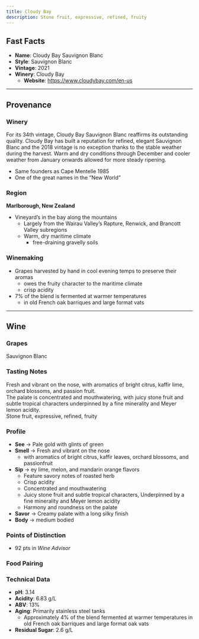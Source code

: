 ```yaml
---
title: Cloudy Bay
description: Stone fruit, expressive, refined, fruity
---
```


## Fast Facts
 - **Name**: Cloudy Bay Sauvignon Blanc
 - **Style**: Sauvignon Blanc
 - **Vintage**: 2021
 - **Winery**: Cloudy Bay
     - **Website**: https://www.cloudybay.com/en-us

---
     
## Provenance
### Winery
For its 34th vintage, Cloudy Bay Sauvignon Blanc reaffirms its outstanding quality. Cloudy Bay has built a reputation for refined, elegant Sauvignon Blanc and the 2018 vintage is no exception thanks to the stable weather during the harvest. Warm and dry conditions through December and cooler weather from January onwards allowed for more steady ripening.
* Same founders as Cape Mentelle 1985
* One of the great names in the “New World”

### Region
**Marlborough, New Zealand**
 - Vineyard’s in the bay along the mountains
	- Largely from the Wairau Valley’s Rapture, Renwick, and Brancott Valley subregions
	- Warm, dry maritime climate 
		- free-draining gravelly soils

### Winemaking 
 - Grapes harvested by hand in cool evening temps to preserve their aromas
    * owes the fruity character to the maritime climate
    * crisp acidity
 - 7% of the blend is fermented at warmer temperatures
    * in old French oak barriques and large format vats

---

## Wine
### Grapes
Sauvignon Blanc

### Tasting Notes
Fresh and vibrant on the nose, with aromatics of bright citrus, kaffir lime, orchard blossoms, and passion fruit.  
The palate is concentrated and mouthwatering, with juicy stone fruit and subtle tropical characters underpinned by a fine minerality and Meyer lemon acidity.  
Stone fruit, expressive, refined, fruity

### Profile
 - **See** →  Pale gold with glints of green
 - **Smell** → Fresh and vibrant on the nose
     - with aromatics of bright citrus, kaffir leaves, orchard blossoms, and passionfruit
 - **Sip** → ey lime, melon, and mandarin orange flavors
     * Feature savory notes of roasted herb
     * Crisp acidity
     * Concentrated and mouthwatering
     * Juicy stone fruit and subtle tropical characters, Underpinned by a fine minerality and Meyer lemon acidity
     * Harmony and roundness on the palate
 - **Savor** → Creamy palate with a long silky finish
 - **Body** → medium bodied

### Points of Distinction
 - 92 pts in *Wine Advisor*

### Food Pairing

### Technical Data
 - **pH**:  3.14
 - **Acidity**: 6.83 g/L
 - **ABV**: 13%
 - **Aging**: Primarily stainless steel tanks
     - Approximately 4% of the blend fermented at warmer temperatures in old French oak barriques and large format oak vats
 - **Residual Sugar**: 2.6 g/L
